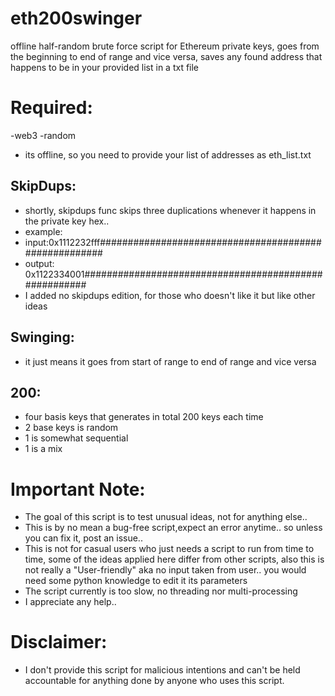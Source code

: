 # eth200swinger
offline half-random brute force script for Ethereum private keys, goes from the beginning to end of range and vice versa, saves any found address that happens to be in your provided list in a txt file
# Required:
-web3
-random
- its offline, so you need to provide your list of addresses as eth_list.txt
## SkipDups:
- shortly, skipdups func skips three duplications whenever it happens in the private key hex..
- example:
- input:0x1112232fff######################################################
- output: 0x1122334001######################################################
- I added no skipdups edition, for those who doesn't like it but like other ideas 
## Swinging:
- it just means it goes from start of range to end of range and vice versa
## 200:
- four basis keys that generates in total 200 keys each time
- 2 base keys is random
- 1 is somewhat sequential
- 1 is a mix
# Important Note:
* The goal of this script is to test unusual ideas, not for anything else..
* This is by no mean a bug-free script,expect an error anytime.. so unless you can fix it, post an issue..
* This is not for casual users who just needs a script to run from time to time, some of the ideas applied here differ from other scripts, also this is not really a "User-friendly" aka no input taken from user.. you would need some python knowledge to edit it its parameters 
* The script currently is too slow, no threading nor multi-processing
* I appreciate any help..
# Disclaimer:
* I don't provide this script for malicious intentions and can't be held accountable for anything done by anyone who uses this script.
